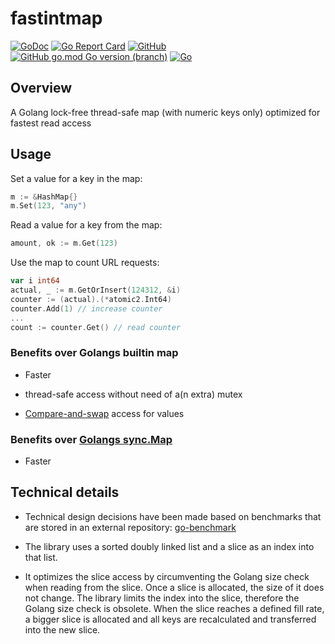 # fastintmap 

[![GoDoc](https://godoc.org/github.com/itsabgr/fastintmap?status.svg)](https://godoc.org/github.com/itsabgr/fastintmap)
[![Go Report Card](https://goreportcard.com/badge/itsabgr/fastintmap)](https://goreportcard.com/report/github.com/itsabgr/fastintmap)
[![GitHub](https://img.shields.io/github/license/itsabgr/fastintmap)](https://github.com/itsabgr/fastintmap/blob/master/LICENSE)
[![GitHub go.mod Go version (branch)](https://img.shields.io/github/go-mod/go-version/itsabgr/fastintmap/master)](https://github.com/itsabgr/fastintmap/blob/master/go.mod)
[![Go](https://github.com/itsabgr/fastintmap/actions/workflows/go.yml/badge.svg)](https://github.com/itsabgr/fastintmap/actions/workflows/go.yml)


## Overview

A Golang lock-free thread-safe map (with numeric keys only) optimized for fastest read access

## Usage

Set a value for a key in the map:

```go
m := &HashMap{}
m.Set(123, "any")
```

Read a value for a key from the map:
```go
amount, ok := m.Get(123)
```

Use the map to count URL requests:
```go
var i int64
actual, _ := m.GetOrInsert(124312, &i)
counter := (actual).(*atomic2.Int64)
counter.Add(1) // increase counter
...
count := counter.Get() // read counter
```

### Benefits over Golangs builtin map

* Faster

* thread-safe access without need of a(n extra) mutex

* [Compare-and-swap](https://en.wikipedia.org/wiki/Compare-and-swap) access for values


### Benefits over [Golangs sync.Map](https://golang.org/pkg/sync/#Map)

* Faster

## Technical details

* Technical design decisions have been made based on benchmarks that are stored in an external repository:
  [go-benchmark](https://github.com/cornelk/go-benchmark)

* The library uses a sorted doubly linked list and a slice as an index into that list.

* It optimizes the slice access by circumventing the Golang size check when reading from the slice.
  Once a slice is allocated, the size of it does not change.
  The library limits the index into the slice, therefore the Golang size check is obsolete.
  When the slice reaches a defined fill rate, a bigger slice is allocated and all keys are recalculated and transferred into the new slice.
